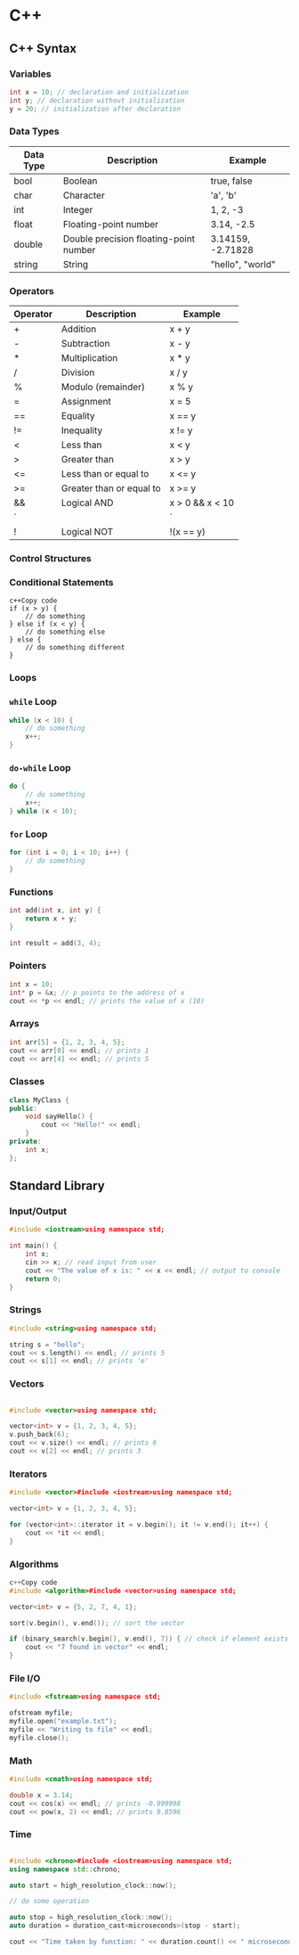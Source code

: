 # C++

## **C++ Syntax**

### **Variables**

```cpp
int x = 10; // declaration and initialization
int y; // declaration without initialization
y = 20; // initialization after declaration
```

### **Data Types**

| Data Type | Description | Example |
| --- | --- | --- |
| bool | Boolean | true, false |
| char | Character | 'a', 'b' |
| int | Integer | 1, 2, -3 |
| float | Floating-point number | 3.14, -2.5 |
| double | Double precision floating-point number | 3.14159, -2.71828 |
| string | String | "hello", "world" |

### **Operators**

| Operator | Description | Example |
| --- | --- | --- |
| + | Addition | x + y |
| - | Subtraction | x - y |
| * | Multiplication | x * y |
| / | Division | x / y |
| % | Modulo (remainder) | x % y |
| = | Assignment | x = 5 |
| == | Equality | x == y |
| != | Inequality | x != y |
| < | Less than | x < y |
| > | Greater than | x > y |
| <= | Less than or equal to | x <= y |
| >= | Greater than or equal to | x >= y |
| && | Logical AND | x > 0 && x < 10 |
| ` |  | ` |
| ! | Logical NOT | !(x == y) |

### **Control Structures**

### Conditional Statements

```
c++Copy code
if (x > y) {
    // do something
} else if (x < y) {
    // do something else
} else {
    // do something different
}

```

### Loops

### **`while` Loop**

```cpp
while (x < 10) {
    // do something
    x++;
}
```

### **`do-while` Loop**

```cpp
do {
    // do something
    x++;
} while (x < 10);
```

### **`for` Loop**

```cpp
for (int i = 0; i < 10; i++) {
    // do something
}
```

### **Functions**

```cpp
int add(int x, int y) {
    return x + y;
}

int result = add(3, 4);
```

### **Pointers**

```cpp
int x = 10;
int* p = &x; // p points to the address of x
cout << *p << endl; // prints the value of x (10)
```

### **Arrays**

```cpp
int arr[5] = {1, 2, 3, 4, 5};
cout << arr[0] << endl; // prints 1
cout << arr[4] << endl; // prints 5
```

### **Classes**

```cpp
class MyClass {
public:
    void sayHello() {
        cout << "Hello!" << endl;
    }
private:
    int x;
};
```

## Standard Library

### Input/Output

```cpp
#include <iostream>using namespace std;

int main() {
    int x;
    cin >> x; // read input from user
    cout << "The value of x is: " << x << endl; // output to console
    return 0;
}
```

### Strings

```cpp
#include <string>using namespace std;

string s = "hello";
cout << s.length() << endl; // prints 5
cout << s[1] << endl; // prints 'e'
```

### Vectors

```cpp

#include <vector>using namespace std;

vector<int> v = {1, 2, 3, 4, 5};
v.push_back(6);
cout << v.size() << endl; // prints 6
cout << v[2] << endl; // prints 3
```

### Iterators

```cpp
#include <vector>#include <iostream>using namespace std;

vector<int> v = {1, 2, 3, 4, 5};

for (vector<int>::iterator it = v.begin(); it != v.end(); it++) {
    cout << *it << endl;
}
```

### Algorithms

```cpp
c++Copy code
#include <algorithm>#include <vector>using namespace std;

vector<int> v = {5, 2, 7, 4, 1};

sort(v.begin(), v.end()); // sort the vector

if (binary_search(v.begin(), v.end(), 7)) { // check if element exists in vector
    cout << "7 found in vector" << endl;
}
```

### File I/O

```cpp
#include <fstream>using namespace std;

ofstream myfile;
myfile.open("example.txt");
myfile << "Writing to file" << endl;
myfile.close();
```

### Math

```cpp
#include <cmath>using namespace std;

double x = 3.14;
cout << cos(x) << endl; // prints -0.999998
cout << pow(x, 2) << endl; // prints 9.8596
```

### Time

```cpp

#include <chrono>#include <iostream>using namespace std;
using namespace std::chrono;

auto start = high_resolution_clock::now();

// do some operation

auto stop = high_resolution_clock::now();
auto duration = duration_cast<microseconds>(stop - start);

cout << "Time taken by function: " << duration.count() << " microseconds" << endl;
```

